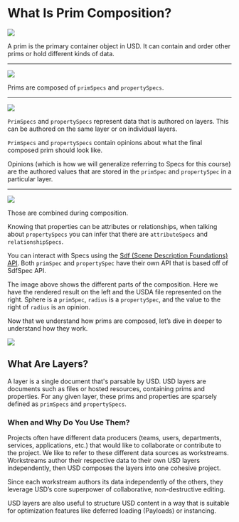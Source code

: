 # What Is Prim Composition?

![](../images/composition-arcs/image93.png)

A prim is the primary container object in USD. It can contain and order other prims or hold different kinds of data.

---

![](../images/composition-arcs/image2.png)

Prims are composed of `primSpecs` and `propertySpecs`.

---

![](../images/composition-arcs/image58.png)

`PrimSpecs` and `propertySpecs` represent data that is authored on layers. This can be authored on the same layer or on individual layers.

`PrimSpecs` and `propertySpecs` contain opinions about what the final composed prim should look like.

Opinions (which is how we will generalize referring to Specs for this course) are the authored values that are stored in the `primSpec` and `propertySpec` in a particular layer.

---

![](../images/composition-arcs/image86.png)

Those are combined during composition.

Knowing that properties can be attributes or relationships, when talking about `propertySpecs` you can infer that there are `attributeSpecs` and `relationshipSpecs`.

You can interact with Specs using the [Sdf (Scene Description Foundations) API](https://openusd.org/release/api/class_sdf_spec.html). Both `primSpec` and `propertySpec` have their own API that is based off of SdfSpec API.

The image above shows the different parts of the composition. Here we have the rendered result on the left and the USDA file represented on the right. Sphere is  a `primSpec`, `radius` is a `propertySpec`, and the value to the right of `radius` is an opinion.

Now that we understand how prims are composed, let’s dive in deeper to understand how they work.

![](../images/composition-arcs/image98.png)

## What Are Layers?

​​A layer is a single document that's parsable by USD. USD layers are documents such as files or hosted resources, containing prims and properties. For any given layer, these prims and properties are sparsely defined as `primSpecs` and `propertySpecs`.

### When and Why Do You Use Them?

Projects often have different data producers (teams, users, departments, services, applications, etc.) that would like to collaborate or contribute to the project. We like to refer to these different data sources as workstreams. Workstreams author their respective data to their own USD layers independently, then USD composes the layers into one cohesive project.

Since each workstream authors its data independently of the others, they leverage USD’s core superpower of collaborative, non-destructive editing.

USD layers are also useful to structure USD content in a way that is suitable for optimization features like deferred loading (Payloads) or instancing.